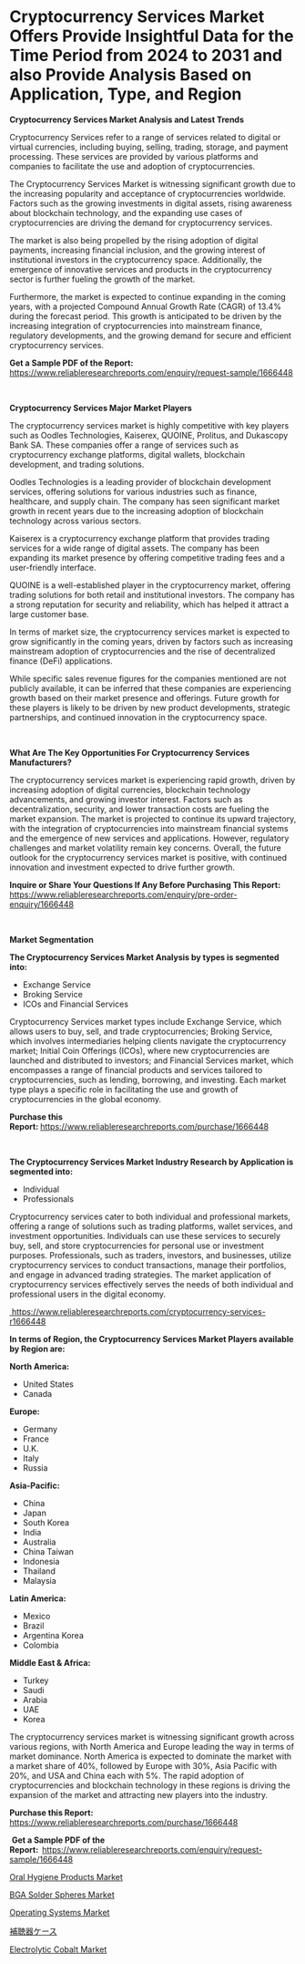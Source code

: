 <p><h1>Cryptocurrency Services Market Offers Provide Insightful Data for the Time Period from 2024 to 2031 and also Provide Analysis Based on Application, Type, and Region</h1></p><p><strong>Cryptocurrency Services Market Analysis and Latest Trends</strong></p>
<p><p>Cryptocurrency Services refer to a range of services related to digital or virtual currencies, including buying, selling, trading, storage, and payment processing. These services are provided by various platforms and companies to facilitate the use and adoption of cryptocurrencies.</p><p>The Cryptocurrency Services Market is witnessing significant growth due to the increasing popularity and acceptance of cryptocurrencies worldwide. Factors such as the growing investments in digital assets, rising awareness about blockchain technology, and the expanding use cases of cryptocurrencies are driving the demand for cryptocurrency services.</p><p>The market is also being propelled by the rising adoption of digital payments, increasing financial inclusion, and the growing interest of institutional investors in the cryptocurrency space. Additionally, the emergence of innovative services and products in the cryptocurrency sector is further fueling the growth of the market.</p><p>Furthermore, the market is expected to continue expanding in the coming years, with a projected Compound Annual Growth Rate (CAGR) of 13.4% during the forecast period. This growth is anticipated to be driven by the increasing integration of cryptocurrencies into mainstream finance, regulatory developments, and the growing demand for secure and efficient cryptocurrency services.</p></p>
<p><strong>Get a Sample PDF of the Report:&nbsp;</strong> <a href="https://www.reliableresearchreports.com/enquiry/request-sample/1666448">https://www.reliableresearchreports.com/enquiry/request-sample/1666448</a></p>
<p>&nbsp;</p>
<p><strong>Cryptocurrency Services Major Market Players</strong></p>
<p><p>The cryptocurrency services market is highly competitive with key players such as Oodles Technologies, Kaiserex, QUOINE, Prolitus, and Dukascopy Bank SA. These companies offer a range of services such as cryptocurrency exchange platforms, digital wallets, blockchain development, and trading solutions.</p><p>Oodles Technologies is a leading provider of blockchain development services, offering solutions for various industries such as finance, healthcare, and supply chain. The company has seen significant market growth in recent years due to the increasing adoption of blockchain technology across various sectors.</p><p>Kaiserex is a cryptocurrency exchange platform that provides trading services for a wide range of digital assets. The company has been expanding its market presence by offering competitive trading fees and a user-friendly interface.</p><p>QUOINE is a well-established player in the cryptocurrency market, offering trading solutions for both retail and institutional investors. The company has a strong reputation for security and reliability, which has helped it attract a large customer base.</p><p>In terms of market size, the cryptocurrency services market is expected to grow significantly in the coming years, driven by factors such as increasing mainstream adoption of cryptocurrencies and the rise of decentralized finance (DeFi) applications.</p><p>While specific sales revenue figures for the companies mentioned are not publicly available, it can be inferred that these companies are experiencing growth based on their market presence and offerings. Future growth for these players is likely to be driven by new product developments, strategic partnerships, and continued innovation in the cryptocurrency space.</p></p>
<p>&nbsp;</p>
<p><strong>What Are The Key Opportunities For Cryptocurrency Services Manufacturers?</strong></p>
<p><p>The cryptocurrency services market is experiencing rapid growth, driven by increasing adoption of digital currencies, blockchain technology advancements, and growing investor interest. Factors such as decentralization, security, and lower transaction costs are fueling the market expansion. The market is projected to continue its upward trajectory, with the integration of cryptocurrencies into mainstream financial systems and the emergence of new services and applications. However, regulatory challenges and market volatility remain key concerns. Overall, the future outlook for the cryptocurrency services market is positive, with continued innovation and investment expected to drive further growth.</p></p>
<p><strong>Inquire or Share Your Questions If Any Before Purchasing This Report:</strong> <a href="https://www.reliableresearchreports.com/enquiry/pre-order-enquiry/1666448">https://www.reliableresearchreports.com/enquiry/pre-order-enquiry/1666448</a></p>
<p>&nbsp;</p>
<p><strong>Market Segmentation</strong></p>
<p><strong>The Cryptocurrency Services Market Analysis by types is segmented into:</strong></p>
<p><ul><li>Exchange Service</li><li>Broking Service</li><li>ICOs and Financial Services</li></ul></p>
<p><p>Cryptocurrency Services market types include Exchange Service, which allows users to buy, sell, and trade cryptocurrencies; Broking Service, which involves intermediaries helping clients navigate the cryptocurrency market; Initial Coin Offerings (ICOs), where new cryptocurrencies are launched and distributed to investors; and Financial Services market, which encompasses a range of financial products and services tailored to cryptocurrencies, such as lending, borrowing, and investing. Each market type plays a specific role in facilitating the use and growth of cryptocurrencies in the global economy.</p></p>
<p><strong>Purchase this Report:&nbsp;</strong><a href="https://www.reliableresearchreports.com/purchase/1666448">https://www.reliableresearchreports.com/purchase/1666448</a></p>
<p>&nbsp;</p>
<p><strong>The Cryptocurrency Services Market Industry Research by Application is segmented into:</strong></p>
<p><ul><li>Individual</li><li>Professionals</li></ul></p>
<p><p>Cryptocurrency services cater to both individual and professional markets, offering a range of solutions such as trading platforms, wallet services, and investment opportunities. Individuals can use these services to securely buy, sell, and store cryptocurrencies for personal use or investment purposes. Professionals, such as traders, investors, and businesses, utilize cryptocurrency services to conduct transactions, manage their portfolios, and engage in advanced trading strategies. The market application of cryptocurrency services effectively serves the needs of both individual and professional users in the digital economy.</p></p>
<p><a href="https://www.reliableresearchreports.com/cryptocurrency-services-r1666448">&nbsp;https://www.reliableresearchreports.com/cryptocurrency-services-r1666448</a></p>
<p><strong>In terms of Region, the Cryptocurrency Services Market Players available by Region are:</strong></p>
<p>
    <p> <strong> North America: </strong>
        <ul>
            <li>United States</li>
            <li>Canada</li>
        </ul>
        </p> 
    <p> <strong> Europe: </strong>
        <ul>
            <li>Germany</li>
            <li>France</li>
            <li>U.K.</li>
            <li>Italy</li>
            <li>Russia</li>
        </ul>
        </p> 
    <p> <strong> Asia-Pacific: </strong>
        <ul>
            <li>China</li>
            <li>Japan</li>
            <li>South Korea</li>
            <li>India</li>
            <li>Australia</li>
            <li>China Taiwan</li>
            <li>Indonesia</li>
            <li>Thailand</li>
            <li>Malaysia</li>
        </ul>
        </p> 
    <p> <strong> Latin America: </strong>
        <ul>
            <li>Mexico</li>
            <li>Brazil</li>
            <li>Argentina Korea</li>
            <li>Colombia</li>
        </ul>
        </p> 
    <p> <strong> Middle East & Africa: </strong>
        <ul>
            <li>Turkey</li>
            <li>Saudi</li>
            <li>Arabia</li>
            <li>UAE</li>
            <li>Korea</li>
        </ul>
    </p>
    </p>
<p><p>The cryptocurrency services market is witnessing significant growth across various regions, with North America and Europe leading the way in terms of market dominance. North America is expected to dominate the market with a market share of 40%, followed by Europe with 30%, Asia Pacific with 20%, and USA and China each with 5%. The rapid adoption of cryptocurrencies and blockchain technology in these regions is driving the expansion of the market and attracting new players into the industry.</p></p>
<p><strong>Purchase this Report: </strong><a href="https://www.reliableresearchreports.com/purchase/1666448">https://www.reliableresearchreports.com/purchase/1666448</a></p>
<p>&nbsp;<strong>Get a Sample PDF of the Report:&nbsp;&nbsp;</strong><a href="https://www.reliableresearchreports.com/enquiry/request-sample/1666448">https://www.reliableresearchreports.com/enquiry/request-sample/1666448</a></p>
<p><strong></strong></p>
<p><p><a href="https://www.linkedin.com/pulse/oral-hygiene-products-market-analysis-sze-forecasted-2eoie">Oral Hygiene Products Market</a></p><p><a href="https://github.com/yemakinde/Market-Research-Report-List-2/blob/main/bga-solder-spheres-market.md">BGA Solder Spheres Market</a></p><p><a href="https://www.linkedin.com/pulse/operating-systems-market-comprehensive-assessment-setpe">Operating Systems Market</a></p><p><a href="https://github.com/LeanneBruen2023/Market-Research-Report-List-1/blob/main/397588253258.md">補聴器ケース</a></p><p><a href="https://github.com/Alonsoolds3wq1d81czn8rbol/Market-Research-Report-List-2/blob/main/electrolytic-cobalt-market.md">Electrolytic Cobalt Market</a></p></p>
